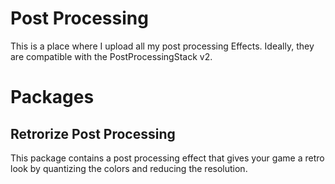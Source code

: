 # Post Processing
This is a place where I upload all my post processing Effects. Ideally, they are compatible with the PostProcessingStack v2.

# Packages
## Retrorize Post Processing
This package contains a post processing effect that gives your game a retro look by quantizing the colors and reducing the resolution.
